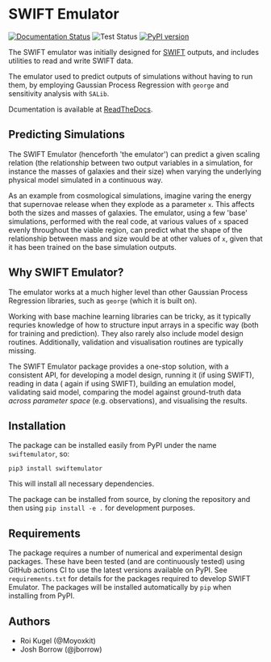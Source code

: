 SWIFT Emulator
==============

[![Documentation Status](https://readthedocs.org/projects/swiftemulator/badge/?version=latest)](https://swiftemulator.readthedocs.io/en/latest/?badge=latest)
![Test Status](https://github.com/swiftsim/emulator/actions/workflows/pytest.yml/badge.svg)
[![PyPI version](https://badge.fury.io/py/swiftemulator.svg)](https://badge.fury.io/py/swiftemulator)

The SWIFT emulator was initially designed for [SWIFT](http://swift.dur.ac.uk)
outputs, and includes utilities to read and write SWIFT data.

The emulator used to predict 
outputs of simulations without having to run them, by employing Gaussian Process
Regression with `george` and sensitivity analysis with `SALib`.

Dcumentation is available at [ReadTheDocs](https://swiftemulator.readthedocs.io/).

Predicting Simulations
----------------------

The SWIFT Emulator (henceforth 'the emulator') can predict a given scaling relation
(the relationship between two output variables in a simulation, for instance the
masses of galaxies and their size) when varying the underlying physical model
simulated in a continuous way.

As an example from cosmological simulations, imagine varing the energy that supernovae
release when they explode as a parameter `x`. This affects both the sizes and masses of galaxies.
The emulator, using a few 'base' simulations, performed with the real code,
at various values of `x` spaced evenly throughout the viable region, can predict
what the shape of the relationship between mass and size would be at other values
of `x`, given that it has been trained on the base simulation outputs.

Why SWIFT Emulator?
-------------------

The emulator works at a much higher level than other Gaussian Process Regression
libraries, such as `george` (which it is built on).

Working with base machine learning libraries can be tricky, as it typically
requries knowledge of how to structure input arrays in a specific way (both for
training and prediction). They also rarely also include model design routines.
Additionally, validation and visualisation routines
are typically missing.

The SWIFT Emulator package provides a one-stop solution, with a consistent API,
for developing a model design, running it (if using SWIFT), reading in data (
again if using SWIFT), building an emulation model, validating said model,
comparing the model against ground-truth data _across parameter space_ 
(e.g. observations), and visualising the results.

Installation
------------

The package can be installed easily from PyPI under the name `swiftemulator`,
so:

```
pip3 install swiftemulator
```

This will install all necessary dependencies.

The package can be installed from source, by cloning the repository and
then using `pip install -e .` for development purposes.


Requirements
------------

The package requires a number of numerical and experimental design packages.
These have been tested (and are continuously tested) using GitHub actions CI
to use the latest versions available on PyPI. See `requirements.txt` for
details for the packages required to develop SWIFT Emulator. The packages
will be installed automatically by `pip` when installing from PyPI.


Authors
-------

+ Roi Kugel (@Moyoxkit)
+ Josh Borrow (@jborrow)
